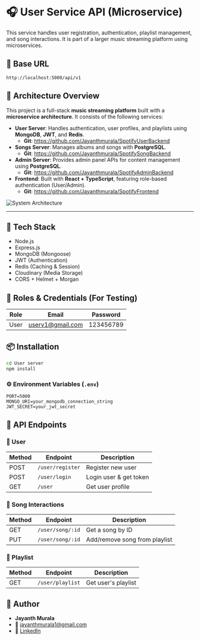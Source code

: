 # 🎧 User Service API (Microservice)

This service handles user registration, authentication, playlist management, and song interactions. It is part of a larger music streaming platform using microservices.

## 🚀 Base URL

```
http://localhost:5000/api/v1
```
## 🧱 Architecture Overview

This project is a full-stack **music streaming platform** built with a **microservice architecture**. It consists of the following services:

- **User Server**: Handles authentication, user profiles, and playlists using **MongoDB**, **JWT**, and **Redis**.
  - **Git**: https://github.com/Jayanthmurala/SpotifyUserBackend
- **Songs Server**: Manages albums and songs with **PostgreSQL**.
  - **Git**: https://github.com/Jayanthmurala/SpotifySongBackend
- **Admin Server**: Provides admin panel APIs for content management using **PostgreSQL**.
  - **Git**: https://github.com/Jayanthmurala/SpotifyAdminBackend
- **Frontend**: Built with **React + TypeScript**, featuring role-based authentication (User/Admin).
  - **Git**: https://github.com/Jayanthmurala/SpotifyFrontend 

![System Architecture](https://ik.imagekit.io/jayanthmurala05/ChatGPT%20Image%20Jul%206,%202025,%2004_17_19%20PM.png?updatedAt=1751798915788)

---

## 🧰 Tech Stack

- Node.js
- Express.js
- MongoDB (Mongoose)
- JWT (Authentication)
- Redis (Caching & Session)
- Cloudinary (Media Storage)
- CORS + Helmet + Morgan

## 🔐 Roles & Credentials (For Testing)

| Role | Email            | Password  |
| ---- | ---------------- | --------- |
| User | userv1@gmail.com | 123456789 |

## 📦 Installation

```bash
cd User server
npm install
```

### ⚙️ Environment Variables (`.env`)

```env
PORT=5000
MONGO_URI=your_mongodb_connection_string
JWT_SECRET=your_jwt_secret
```

## 📑 API Endpoints

### 🧍 User

| Method | Endpoint         | Description            |
| ------ | ---------------- | ---------------------- |
| POST   | `/user/register` | Register new user      |
| POST   | `/user/login`    | Login user & get token |
| GET    | `/user`          | Get user profile       |

### 🎵 Song Interactions

| Method | Endpoint         | Description                   |
| ------ | ---------------- | ----------------------------- |
| GET    | `/user/song/:id` | Get a song by ID              |
| PUT    | `/user/song/:id` | Add/remove song from playlist |

### 📃 Playlist

| Method | Endpoint         | Description         |
| ------ | ---------------- | ------------------- |
| GET    | `/user/playlist` | Get user's playlist |

## 🧑 Author

- **Jayanth Murala**
- 📧 jayanthmurala1@gmail.com
- 🔗 [LinkedIn](https://www.linkedin.com/in/jayanth-murala-0045b2281)
